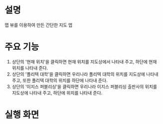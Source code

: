 # 설명
맵 뷰를 이용하여 만든 간단한 지도 앱

# 주요 기능
1. 상단의 '현재 위치'을 클릭하면 현재 위치를 지도상에서 나타내 주고, 하단에 현재 위치를 나타내 준다.
2. 상단의 '폴리텍 대학'을 클릭하면 우리나라 폴리텍 대학의 위치를 지도상에 나타내 주고, 또한 폴리텍 대학의 위치를 하단에 나타내 준다.
3. 상단의 '이지스 퍼블리싱'을 클릭하면 우리나라 이지스 퍼블리싱 출판사의 위치를 지도상에 나타내 주고, 하단에 위치를 나타내 준다.

# 실행 화면


